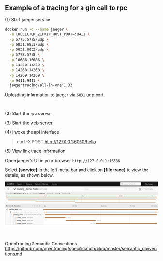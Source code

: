 ## Example of a tracing for a gin call to rpc

(1) Start jaeger service

```bash
docker run -d --name jaeger \
  -e COLLECTOR_ZIPKIN_HOST_PORT=:9411 \
  -p 5775:5775/udp \
  -p 6831:6831/udp \
  -p 6832:6832/udp \
  -p 5778:5778 \
  -p 16686:16686 \
  -p 14250:14250 \
  -p 14268:14268 \
  -p 14269:14269 \
  -p 9411:9411 \
  jaegertracing/all-in-one:1.33
```

Uploading information to jaeger via `6831` udp port.

<br>

(2) Start the rpc server

(3) Start the web server

(4) Invoke the api interface

> curl -X POST http://127.0.0.1:6060/hello

(5) View link trace information

Open jaeger's UI in your browser `http://127.0.0.1:16686`

Select **[service]** in the left menu bar and click on **[file trace]** to view the details, as shown below.

![api2grpc](api2rpc_tracing.jpg)

<br>

 OpenTracing Semantic Conventions https://github.com/opentracing/specification/blob/master/semantic_conventions.md